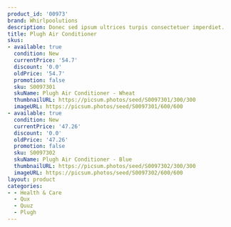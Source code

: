```yaml
---
product_id: '00973'
brand: Whirlpoolutions
description: Donec sed ipsum ultrices turpis consectetuer imperdiet.
title: Plugh Air Conditioner
skus:
- available: true
  condition: New
  currentPrice: '54.7'
  discount: '0.0'
  oldPrice: '54.7'
  promotion: false
  sku: S0097301
  skuName: Plugh Air Conditioner - Wheat
  thumbnailURL: https://picsum.photos/seed/S0097301/300/300
  imageURL: https://picsum.photos/seed/S0097301/600/600
- available: true
  condition: New
  currentPrice: '47.26'
  discount: '0.0'
  oldPrice: '47.26'
  promotion: false
  sku: S0097302
  skuName: Plugh Air Conditioner - Blue
  thumbnailURL: https://picsum.photos/seed/S0097302/300/300
  imageURL: https://picsum.photos/seed/S0097302/600/600
layout: product
categories:
- - Health & Care
  - Qux
  - Quuz
  - Plugh
---
```

